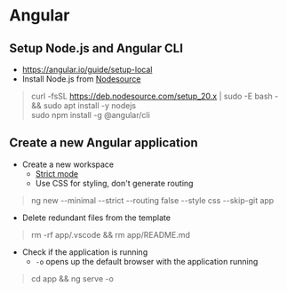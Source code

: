 # Angular
## Setup Node.js and Angular CLI
* https://angular.io/guide/setup-local
* Install Node.js from [Nodesource](https://github.com/nodesource/distributions)
> curl -fsSL https://deb.nodesource.com/setup_20.x | sudo -E bash - && sudo apt install -y nodejs\
> sudo npm install -g @angular/cli

## Create a new Angular application
* Create a new workspace
  * [Strict mode](https://angular.io/guide/strict-mode)
  * Use CSS for styling, don't generate routing
> ng new --minimal --strict --routing false --style css --skip-git app
  * Delete redundant files from the template
> rm -rf app/.vscode && rm app/README.md
* Check if the application is running
  * `-o` opens up the default browser with the application running
> cd app && ng serve -o
